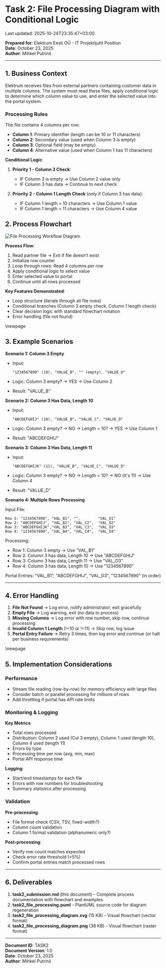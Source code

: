 # Task 2: File Processing Diagram with Conditional Logic

Last updated: 2025-10-24T23:35:47+03:00

**Prepared for**: Elektrum Eesti OÜ - IT Projektijuht Position  
**Date**: October 23, 2025  
**Author**: Mihkel Putrinš

---

## 1. Business Context

Elektrum receives files from external partners containing customer data in multiple columns. The system must read these files, apply conditional logic to determine which column value to use, and enter the selected value into the portal system.

### Processing Rules

The file contains 4 columns per row:

- **Column 1**: Primary identifier (length can be 10 or 11 characters)
- **Column 2**: Secondary value (used when Column 3 is empty)
- **Column 3**: Optional field (may be empty)
- **Column 4**: Alternative value (used when Column 1 has 11 characters)

**Conditional Logic**:

1. **Priority 1 - Column 3 Check**:

   - IF Column 3 is empty -> Use Column 2 value only
   - IF Column 3 has data -> Continue to next check

2. **Priority 2 - Column 1 Length Check** (only if Column 3 has data):
   - IF Column 1 length = 10 characters -> Use Column 1 value
   - IF Column 1 length = 11 characters -> Use Column 4 value

## 2. Process Flowchart

![File Processing Workflow Diagram](./task2_file_processing_diagram.svg)

**Process Flow**:

1. Read partner file -> Exit if file doesn't exist
2. Initialize row counter
3. Loop through rows: Read 4 columns per row
4. Apply conditional logic to select value
5. Enter selected value to portal
6. Continue until all rows processed

**Key Features Demonstrated**:

- Loop structure (iterate through all file rows)
- Conditional branches (Column 3 empty check, Column 1 length check)
- Clear decision logic with standard flowchart notation
- Error handling (file not found)

\newpage

## 3. Example Scenarios

**Scenario 1: Column 3 Empty**  

- Input:

  ```text
  "1234567890" (10), "VALUE_B", "" (empty), "VALUE_D"
  ```

- Logic: Column 3 empty? -> YES -> Use Column 2
- Result: "VALUE_B"

**Scenario 2: Column 3 Has Data, Length 10**  

- Input:

  ```text
  "ABCDEFGHIJ" (10), "VALUE_B", "VALUE_C", "VALUE_D"
  ```

- Logic: Column 3 empty? -> NO -> Length = 10? -> YES -> Use Column 1
- Result: "ABCDEFGHIJ"

**Scenario 3: Column 3 Has Data, Length 11**  

- Input:

  ```text
  "ABCDEFGHIJK" (11), "VALUE_B", "VALUE_C", "VALUE_D"
  ```

- Logic: Column 3 empty? -> NO -> Length = 10? -> NO (it's 11) -> Use Column 4
- Result: "VALUE_D"

**Scenario 4: Multiple Rows Processing**  

Input File:

```text
Row 1: "1234567890", "VAL_B1", "",        "VAL_D1"
Row 2: "ABCDEFGHIJ", "VAL_B2", "VAL_C2",  "VAL_D2"
Row 3: "ABCDEFGHIJK","VAL_B3", "VAL_C3",  "VAL_D3"
Row 4: "1234567890", "VAL_B4", "VAL_C4",  "VAL_D4"
```

Processing:

- Row 1: Column 3 empty -> Use "VAL_B1"
- Row 2: Column 3 has data, Length 10 -> Use "ABCDEFGHIJ"
- Row 3: Column 3 has data, Length 11 -> Use "VAL_D3"
- Row 4: Column 3 has data, Length 10 -> Use "1234567890"

Portal Entries: "VAL_B1", "ABCDEFGHIJ", "VAL_D3", "1234567890" (in order)

---

## 4. Error Handling

1. **File Not Found** -> Log error, notify administrator, exit gracefully
2. **Empty File** -> Log warning, exit (no data to process)
3. **Missing Columns** -> Log error with row number, skip row, continue processing
4. **Invalid Column 1 Length** (!=10 or !=11) -> Skip row, log issue
5. **Portal Entry Failure** -> Retry 3 times, then log error and continue (or halt per business requirements)

\newpage

## 5. Implementation Considerations

### Performance

- Stream file reading (row-by-row) for memory efficiency with large files
- Consider batch or parallel processing for millions of rows
- Add throttling if portal has API rate limits

### Monitoring & Logging

**Key Metrics**:

- Total rows processed
- Distribution: Column 2 used (Col 3 empty), Column 1 used (length 10), Column 4 used (length 11)
- Errors by type
- Processing time per row (avg, min, max)
- Portal API response time

**Logging**:

- Start/end timestamps for each file
- Errors with row numbers for troubleshooting
- Summary statistics after processing

### Validation

**Pre-processing**:

- File format check (CSV, TSV, fixed-width?)
- Column count validation
- Column 1 format validation (alphanumeric only?)

**Post-processing**:

- Verify row count matches expected
- Check error rate threshold (<5%)
- Confirm portal entries match processed rows

---

## 6. Deliverables

1. **task2_submission.md** (this document) - Complete process documentation with flowchart and examples
2. **task2_file_processing.puml** - PlantUML source code for diagram regeneration
3. **task2_file_processing_diagram.svg** (15 KB) - Visual flowchart (vector format)
4. **task2_file_processing_diagram.png** (38 KB) - Visual flowchart (raster format)

---

**Document ID**: TASK2  
**Document Version**: 1.0  
**Date**: October 23, 2025  
**Author**: Mihkel Putrinš
